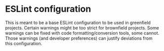 # ESLint configuration

This is meant to be a base ESLint configuration to be used in greenfield projects.
Certain warnings might be too strict for brownfield projects.
Some warnings can be fixed with code formatting/conversion tools, some cannot.
Those warnings (and developer preferences) can justify deviations from this configuration.